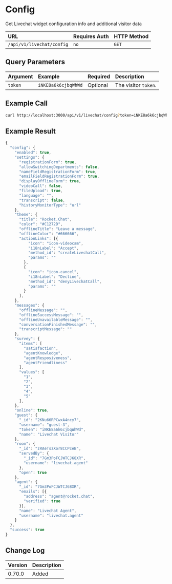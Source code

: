 # Config

Get Livechat widget configuration info and additional visitor data

| URL | Requires Auth | HTTP Method |
| :--- | :--- | :--- |
| `/api/v1/livechat/config` | `no` | `GET` |

## Query Parameters

| Argument | Example | Required | Description |
| :--- | :--- | :--- | :--- |
| `token` | `iNKE8a6k6cjbqWhWd` | Optional | The visitor `token`. |

## Example Call

```bash
curl http://localhost:3000/api/v1/livechat/config?token=iNKE8a6k6cjbqWhWd
```

## Example Result

```javascript
{
  "config": {
    "enabled": true,
    "settings": {
      "registrationForm": true,
      "allowSwitchingDepartments": false,
      "nameFieldRegistrationForm": true,
      "emailFieldRegistrationForm": true,
      "displayOfflineForm": true,
      "videoCall": false,
      "fileUpload": true,
      "language": "",
      "transcript": false,
      "historyMonitorType": "url"
    },
    "theme": {
      "title": "Rocket.Chat",
      "color": "#C1272D",
      "offlineTitle": "Leave a message",
      "offlineColor": "#666666",
      "actionLinks": [{
          "icon": "icon-videocam",
          "i18nLabel": "Accept",
          "method_id": "createLivechatCall",
          "params": ""
        },
        {
          "icon": "icon-cancel",
          "i18nLabel": "Decline",
          "method_id": "denyLivechatCall",
          "params": ""
        }
      ],
    },
    "messages": {
      "offlineMessage": "",
      "offlineSuccessMessage": "",
      "offlineUnavailableMessage": "",
      "conversationFinishedMessage": "",
      "transcriptMessage": ""
    },
    "survey": {
      "items": [
        "satisfaction",
        "agentKnowledge",
        "agentResposiveness",
        "agentFriendliness"
      ],
      "values": [
        "1",
        "2",
        "3",
        "4",
        "5"
      ],
    },
    "online": true,
    "guest": {
      "_id": "2KNu66RPCwxA4ncy7",
      "username": "guest-3",
      "token": "iNKE8a6k6cjbqWhWd",
      "name": "Livechat Visitor"
    },
    "room": {
      "_id": "zRAeTszXor8CCPceB",
      "servedBy": {
        "_id": "7Gm3PoFCJWTCJ68XR",
        "username": "livechat.agent"
      },
      "open": true
    },
    "agent": {
      "_id": "7Gm3PoFCJWTCJ68XR",
      "emails": [{
        "address": "agent@rocket.chat",
        "verified": true
      }],
      "name": "Livechat Agent",
      "username": "livechat.agent"
    }
  },
  "success": true
}
```

## Change Log

| Version | Description |
| :--- | :--- |
| 0.70.0 | Added |

